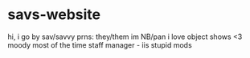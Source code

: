 # savs-website

hi, i go by sav/savvy
prns: they/them
im NB/pan
i love object shows <3
moody most of the time
staff manager - iis stupid mods
